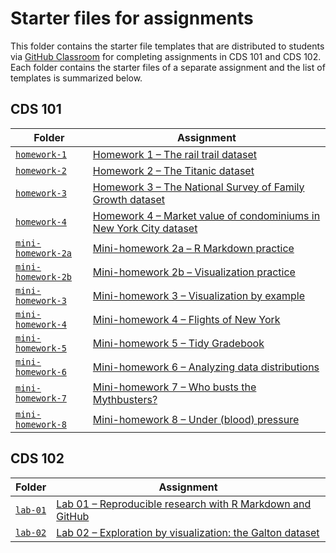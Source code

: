 # Starter files for assignments

This folder contains the starter file templates that are distributed to students via [GitHub Classroom][github-classroom] for completing assignments in CDS 101 and CDS 102.
Each folder contains the starter files of a separate assignment and the list of templates is summarized below.

[github-classroom]: https://classroom.github.com

## CDS 101

| Folder                                 | Assignment                                                                       |
| -----------------                      | -----------------------------------------                                        |
| [`homework-1`](homework-1)             | [Homework 1 – The rail trail dataset][homework-1]                                |
| [`homework-2`](homework-2)             | [Homework 2 – The Titanic dataset][homework-2]                                   |
| [`homework-3`](homework-3)             | [Homework 3 – The National Survey of Family Growth dataset][homework-3]          |
| [`homework-4`](homework-4)             | [Homework 4 – Market value of condominiums in New York City dataset][homework-4] |
| [`mini-homework-2a`](mini-homework-2a) | [Mini-homework 2a – R Markdown practice][minihw-2a]                              |
| [`mini-homework-2b`](mini-homework-2b) | [Mini-homework 2b – Visualization practice][minihw-2b]                           |
| [`mini-homework-3`](mini-homework-3)   | [Mini-homework 3 – Visualization by example][minihw-3]                           |
| [`mini-homework-4`](mini-homework-4)   | [Mini-homework 4 – Flights of New York][minihw-4]                                |
| [`mini-homework-5`](mini-homework-5)   | [Mini-homework 5 – Tidy Gradebook][minihw-5]                                     |
| [`mini-homework-6`](mini-homework-6)   | [Mini-homework 6 – Analyzing data distributions][minihw-6]                       |
| [`mini-homework-7`](mini-homework-7)   | [Mini-homework 7 – Who busts the Mythbusters?][minihw-7]                         |
| [`mini-homework-8`](mini-homework-8)   | [Mini-homework 8 – Under (blood) pressure][minihw-8]                             |

[homework-1]: https://www.cds101.com/assignments/homework-1/
[homework-2]: https://www.cds101.com/assignments/homework-2/
[homework-3]: https://www.cds101.com/assignments/homework-3/
[homework-4]: https://www.cds101.com/assignments/homework-4/
[minihw-2a]: https://www.cds101.com/assignments/minihw02a-rmarkdown-practice/
[minihw-2b]: https://www.cds101.com/assignments/minihw02b-visualization-practice/
[minihw-3]: https://www.cds101.com/assignments/minihw03-visualization-by-example/
[minihw-4]: https://www.cds101.com/assignments/minihw04-flights-of-new-york/
[minihw-5]: https://www.cds101.com/assignments/minihw05-tidy-gradebook/
[minihw-6]: https://www.cds101.com/assignments/minihw06-analyzing-data-distributions/
[minihw-7]: https://www.cds101.com/assignments/minihw07-who-busts-the-mythbusters/
[minihw-8]: https://www.cds101.com/assignments/minihw08-under-blood-pressure/

## CDS 102

| Folder             | Assignment                                                          |
| -----------------  | -----------------------------------------                           |
| [`lab-01`](lab-01) | [Lab 01 – Reproducible research with R Markdown and GitHub][lab-01] |
| [`lab-02`](lab-02) | [Lab 02 – Exploration by visualization: the Galton dataset][lab-02] |

[lab-01]: https://www.cds101.com/labs/lab-01-learning-to-use-github-and-rmarkdown/
[lab-02]: https://www.cds101.com/labs/lab-02-exploration-by-visualization-the-galton-dataset/
